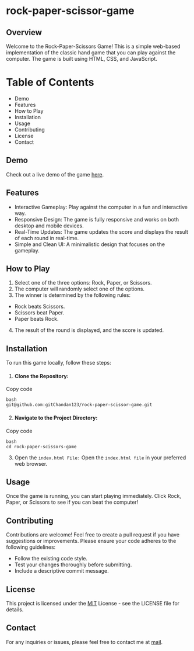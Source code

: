 # rock-paper-scissor-game
## Overview
Welcome to the Rock-Paper-Scissors Game! This is a simple web-based implementation of the classic hand game that you can play against the computer. The game is built using HTML, CSS, and JavaScript.

#  Table of Contents
- Demo
- Features
- How to Play
- Installation
- Usage
- Contributing
- License
- Contact

## Demo

Check out a live demo of the game [here](https://github.com/gitChandan123/rock-paper-scissor-game/edit/main/README.md).

## Features
-  Interactive Gameplay: Play against the computer in a fun and interactive way.
- Responsive Design: The game is fully responsive and works on both desktop and mobile devices.
- Real-Time Updates: The game updates the score and displays the result of each round in real-time.
- Simple and Clean UI: A minimalistic design that focuses on the gameplay.

## How to Play
1. Select one of the three options: Rock, Paper, or Scissors.
2. The computer will randomly select one of the options.
3. The winner is determined by the following rules:
  - Rock beats Scissors.
  - Scissors beat Paper.
  - Paper beats Rock.
4. The result of the round is displayed, and the score is updated.
## Installation
To run this game locally, follow these steps:

1. #### Clone the Repository:
Copy code
```
bash
git@github.com:gitChandan123/rock-paper-scissor-game.git
```
2. #### Navigate to the Project Directory:

Copy code
```
bash
cd rock-paper-scissors-game
```
3. Open the `index.html File:` Open the `index.html file` in your preferred web browser.
  
## Usage
Once the game is running, you can start playing immediately. Click Rock, Paper, or Scissors to see if you can beat the computer!

## Contributing
Contributions are welcome! 
Feel free to create a pull request if you have suggestions or improvements. Please ensure your code adheres to the following guidelines:

- Follow the existing code style.
- Test your changes thoroughly before submitting.
- Include a descriptive commit message.
  
## License
This project is licensed under the [MIT]() License - see the LICENSE file for details.

## Contact
For any inquiries or issues, please feel free to contact me at [mail](chandanvatsa321@gmail.com).

